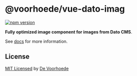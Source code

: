 # @voorhoede/vue-dato-imag

[![npm version](https://img.shields.io/npm/v/@voorhoede/vue-dato-image)](https://www.npmjs.com/package/@voorhoede/vue-dato-image)

**Fully optimized image component for images from Dato CMS**.

See [docs](https://vue-dato-image.netlify.com) for more information.

## License

[MIT Licensed](license) by [De Voorhoede](https://www.voorhoede.nl)
